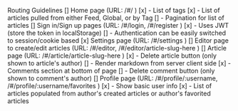 Routing Guidelines
[] Home page (URL: /#/ )
 [x] - List of tags
 [x] - List of articles pulled from either Feed, Global, or by Tag
 [] - Pagination for list of articles
[] Sign in/Sign up pages (URL: /#/login, /#/register )
 [x] - Uses JWT (store the token in localStorage)
 [] - Authentication can be easily switched to session/cookie based
[x] Settings page (URL: /#/settings )
[] Editor page to create/edit articles (URL: /#/editor, /#/editor/article-slug-here )
[] Article page (URL: /#/article/article-slug-here )
 [x] - Delete article button (only shown to article's author)
 [] - Render markdown from server client side
 [x] - Comments section at bottom of page
 [] - Delete comment button (only shown to comment's author)
[] Profile page (URL: /#/profile/:username, /#/profile/:username/favorites )
 [x] - Show basic user info
 [x] - List of articles populated from author's created articles or author's favorited articles